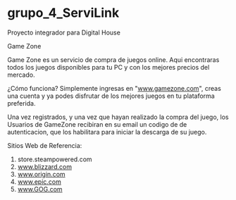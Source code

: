 # grupo_4_ServiLink
Proyecto integrador para Digital House

Game Zone

 Game Zone es un servicio de compra de juegos online. Aqui encontraras todos los juegos disponibles para tu PC y con los mejores precios del mercado.

¿Cómo funciona?
 Simplemente ingresas en "www.gamezone.com", creas una cuenta y ya podes disfrutar de los mejores juegos en tu plataforma preferida.

 Una vez registrados, y una vez que hayan realizado la compra del juego, los Usuarios de GameZone recibiran en su email un codigo de de autenticacion, que los habilitara para iniciar la descarga de su juego.   

Sitios Web de Referencia: 

1.  store.steampowered.com
2.  www.blizzard.com 
3.  www.origin.com
4.  www.epic.com
5.  www.GOG.com
